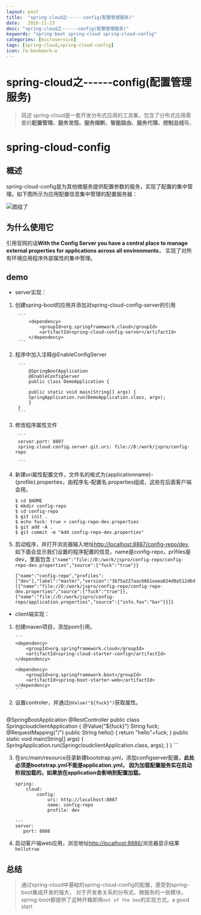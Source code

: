 ```yaml
---
layout: post
title:  "spring-cloud之------config(配置管理服务)"
date:   2016-11-23
desc: "spring-cloud之------config(配置管理服务)"
keywords: "spring-boot spring-cloud spring-cloud-config"
categories: [microservice]
tags: [spring-cloud,spring-cloud-config]
icon: fa-bookmark-o
---
```

spring-cloud之------config(配置管理服务)
========
> 简述
spring-cloud是一套开发分布式应用的工具集，包含了分布式应用需要的**配置管理、服务发现、服务熔断、智能路由、服务代理、控制总线**等。

# spring-cloud-config

## 概述

spring-cloud-config是为其他微服务提供配置参数的服务，实现了配置的集中管理。如下图所示为应用配置信息集中管理的配置服务器：

![图挂了](http://images2015.cnblogs.com/blog/4758/201601/4758-20160114111514319-352101707.png)

## 为什么使用它

引用官网的话**With the Config Server you have a central place to manage external properties for applications across all environments**，
实现了对所有环境应用程序外部属性的集中管理。

## demo

- server实现：

1. 创建spring-boot的应用并添加对spring-cloud-config-server的引用

		```
			<dependency>
				<groupId>org.springframework.cloud</groupId>
				<artifactId>spring-cloud-config-server</artifactId>
			</dependency>
		```

2. 程序中加入注释@EnableConfigServer

		```
			@SpringBootApplication
			@EnableConfigServer
			public class DemoApplication {

			public static void main(String[] args) {
			SpringApplication.run(DemoApplication.class, args);
			}
		}
		```

3. 修改程序属性文件

		```
		server.port: 8887
		spring.cloud.config.server.git.uri: file://D:/work/jspro/config-repo

		```

4. 	新建uri属性配置文件，文件名的格式为{applicationname}- {profile}.properties，由程序名-配置名.properties组成，这些在后面客户端会用。

	```
	$ cd $HOME
	$ mkdir config-repo
	$ cd config-repo
	$ git init .
	$ echo fuck: true > config-repo-dev.properties
	$ git add -A .
	$ git commit -m "Add config-repo-dev.properties"
	```

5.	启动程序，并打开浏览器输入地址[http://localhost:8887/config-repo/dev](http://localhost:8887/config-repo/dev),
如下面会显示我们设置的程序配置的信息，name是config-repo，prifiles是dev，里面包含
`{"name":"file://D:/work/jspro/config-repo/config-repo-dev.properties","source":{"fuck":"true"}}`

	```
	{"name":"config-repo","profiles":["dev"],"label":"master","version":"3b75a227aac6661eaea024d0a512d6d548a9339b","state":null,"propertySources":[{"name":"file://D:/work/jspro/config-repo/config-repo-dev.properties","source":{"fuck":"true"}},{"name":"file://D:/work/jspro/config-repo/application.properties","source":{"info.foo":"bar"}}]}
	```

- client端实现：

1.	创建maven项目，添加pom引用。

		```
		<dependency>
			<groupId>org.springframework.cloud</groupId>
			<artifactId>spring-cloud-starter-config</artifactId>
		</dependency>

		<dependency>
			<groupId>org.springframework.boot</groupId>
			<artifactId>spring-boot-starter-web</artifactId>
		</dependency>
		```

2.	设置controler，并通过`@Value("${fuck}")`获取属性。

	```
@SpringBootApplication
@RestController
public class SpringcloudclientApplication {
	@Value("${fuck}")
	String fuck;
	@RequestMapping("/")
	public String hello()
	{
		return "hello"+fuck;
	}
	public static void main(String[] args) {
		SpringApplication.run(SpringcloudclientApplication.class, args);
	}
}
	```

3.	在src/main/resource目录新建bootstrap.yml，添加configserver配置，**此处必须是bootstrap.yml不能是application.yml，
因为加载配置服务实在启动阶段加载的，如果放在application会影响到配置加载。**

	```
	spring:
		cloud:
			config:
				uri: http://localhost:8887
			    name: config-repo
			    profile: dev

	---
    server:
	   port: 8886
	```

4.	启动客户端web应用，浏览地址[http://localhost:8886/](http://localhost:8886/)浏览器显示结果
`hellotrue`

## 总结

> 通过spring-cloud中基础的spring-cloud-config的配置，感受到spring-boot集成开发的强大，
对于开发者关系的分布式、微服务的一些模块，spring-boot都提供了这种开箱即用`out of the box`的实现方式。a good start

